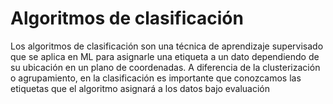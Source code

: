 # Algoritmos de clasificación
Los algoritmos de clasificación son una técnica de aprendizaje supervisado que se aplica en ML para asignarle una etiqueta a un dato dependiendo de su ubicación en un plano de coordenadas.
A diferencia de la clusterización o agrupamiento, en la clasificación es importante que conozcamos las etiquetas que el algoritmo asignará a los datos bajo evaluación
<!--stackedit_data:
eyJoaXN0b3J5IjpbMTA5MTQ1NzM4MiwtMjA4ODc0NjYxMl19
-->